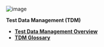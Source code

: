 ![image](/articles/images/welcome_to_wiki.png)

<strong>Test Data Management (TDM)<strong>

<ul>
<li><a href="01_tdm_overview.md">Test Data Management Overview</a></li>
<li><a href="02_tdm_glossary">TDM Glossary</a></li>
</ul>

